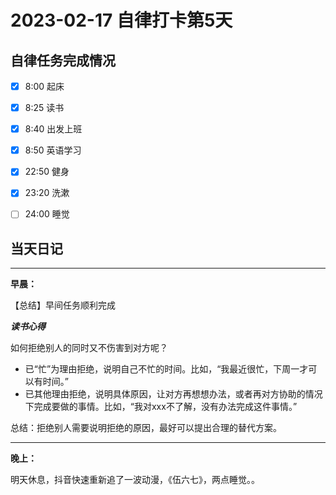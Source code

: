# 2023-02-17 自律打卡第5天

## 自律任务完成情况

- [x] 8:00 起床 
- [x] 8:25 读书
- [x] 8:40 出发上班 
- [x] 8:50 英语学习

- [x] 22:50 健身
- [x] 23:20 洗漱
- [ ] 24:00 睡觉


## 当天日记

---
**早晨：**

【总结】早间任务顺利完成

***读书心得***

如何拒绝别人的同时又不伤害到对方呢？

- 已“忙”为理由拒绝，说明自己不忙的时间。比如，“我最近很忙，下周一才可以有时间。”
- 已其他理由拒绝，说明具体原因，让对方再想想办法，或者再对方协助的情况下完成要做的事情。比如，“我对xxx不了解，没有办法完成这件事情。”

总结：拒绝别人需要说明拒绝的原因，最好可以提出合理的替代方案。

---

**晚上：**

明天休息，抖音快速重新追了一波动漫，《伍六七》，两点睡觉。。

